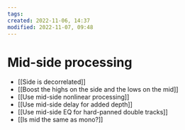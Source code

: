 ```yaml
---
tags: 
created: 2022-11-06, 14:37
modified: 2022-11-07, 09:48
---
```


# Mid-side processing
- [[Side is decorrelated]]
- [[Boost the highs on the side and the lows on the mid]]
- [[Use mid-side nonlinear processing]]
- [[Use mid-side delay for added depth]]
- [[Use mid-side EQ for hard-panned double tracks]]
- [[Is mid the same as mono?]]